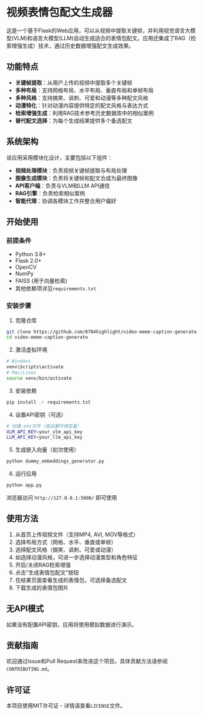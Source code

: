 # 视频表情包配文生成器

这是一个基于Flask的Web应用，可以从视频中提取关键帧，并利用视觉语言大模型(VLM)和语言大模型(LLM)自动生成适合的表情包配文。应用还集成了RAG（检索增强生成）技术，通过历史数据增强配文生成效果。

## 功能特点

- **关键帧提取**：从用户上传的视频中提取多个关键帧
- **多种布局**：支持网格布局、水平布局、垂直布局和单帧布局
- **多种风格**：支持搞笑、讽刺、可爱和动漫等多种配文风格
- **动漫特化**：针对动漫内容提供特定的配文风格与表达方式
- **检索增强生成**：利用RAG技术参考历史数据库中的相似案例
- **替代配文选择**：为每个生成结果提供多个备选配文

## 系统架构

该应用采用模块化设计，主要包括以下组件：

- **视频处理模块**：负责视频关键帧提取与布局处理
- **图像生成模块**：负责将关键帧和配文合成为最终图像
- **API客户端**：负责与VLM和LLM API通信
- **RAG引擎**：负责检索相似案例
- **智能代理**：协调各模块工作并整合用户偏好

## 开始使用

### 前提条件

- Python 3.8+
- Flask 2.0+
- OpenCV
- NumPy
- FAISS (用于向量检索)
- 其他依赖项详见`requirements.txt`

### 安装步骤

1. 克隆仓库
```bash
git clone https://github.com/0704highlight/video-meme-caption-generato.git
cd video-meme-caption-generato
```

2. 激活虚拟环境
```bash
# Windows
venv\Scripts\activate
# Mac/Linux
source venv/bin/activate
```

3. 安装依赖
```bash
pip install -r requirements.txt
```

4. 设置API密钥（可选）
```bash
# 创建.env文件（或设置环境变量）
VLM_API_KEY=your_vlm_api_key
LLM_API_KEY=your_llm_api_key
```

5. 生成嵌入向量（初次使用）
```bash
python dummy_embeddings_generator.py
```

6. 运行应用
```bash
python app.py
```

浏览器访问 `http://127.0.0.1:5000/` 即可使用

## 使用方法

1. 从首页上传视频文件（支持MP4, AVI, MOV等格式）
2. 选择布局方式（网格、水平、垂直或单帧）
3. 选择配文风格（搞笑、讽刺、可爱或动漫）
4. 如选择动漫风格，可进一步选择动漫类型和角色特征
5. 开启/关闭RAG检索增强
6. 点击"生成表情包配文"按钮
7. 在结果页面查看生成的表情包，可选择备选配文
8. 下载生成的表情包图片

## 无API模式

如果没有配置API密钥，应用将使用模拟数据进行演示。

## 贡献指南

欢迎通过Issue和Pull Request来改进这个项目。具体贡献方法请参阅`CONTRIBUTING.md`。

## 许可证

本项目使用MIT许可证 - 详情请查看`LICENSE`文件。
